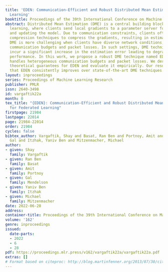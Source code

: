 ```yaml
---
title: 'EDEN: Communication-Efficient and Robust Distributed Mean Estimation for Federated
  Learning'
booktitle: Proceedings of the 39th International Conference on Machine Learning
abstract: Distributed Mean Estimation (DME) is a central building block in federated
  learning, where clients send local gradients to a parameter server for averaging
  and updating the model. Due to communication constraints, clients often use lossy
  compression techniques to compress the gradients, resulting in estimation inaccuracies.
  DME is more challenging when clients have diverse network conditions, such as constrained
  communication budgets and packet losses. In such settings, DME techniques often
  incur a significant increase in the estimation error leading to degraded learning
  performance. In this work, we propose a robust DME technique named EDEN that naturally
  handles heterogeneous communication budgets and packet losses. We derive appealing
  theoretical guarantees for EDEN and evaluate it empirically. Our results demonstrate
  that EDEN consistently improves over state-of-the-art DME techniques.
layout: inproceedings
series: Proceedings of Machine Learning Research
publisher: PMLR
issn: 2640-3498
id: vargaftik22a
month: 0
tex_title: "{EDEN}: Communication-Efficient and Robust Distributed Mean Estimation
  for Federated Learning"
firstpage: 21984
lastpage: 22014
page: 21984-22014
order: 21984
cycles: false
bibtex_author: Vargaftik, Shay and Basat, Ran Ben and Portnoy, Amit and Mendelson,
  Gal and Itzhak, Yaniv Ben and Mitzenmacher, Michael
author:
- given: Shay
  family: Vargaftik
- given: Ran Ben
  family: Basat
- given: Amit
  family: Portnoy
- given: Gal
  family: Mendelson
- given: Yaniv Ben
  family: Itzhak
- given: Michael
  family: Mitzenmacher
date: 2022-06-28
address:
container-title: Proceedings of the 39th International Conference on Machine Learning
volume: '162'
genre: inproceedings
issued:
  date-parts:
  - 2022
  - 6
  - 28
pdf: https://proceedings.mlr.press/v162/vargaftik22a/vargaftik22a.pdf
extras: []
# Format based on citeproc: http://blog.martinfenner.org/2013/07/30/citeproc-yaml-for-bibliographies/
---
```

